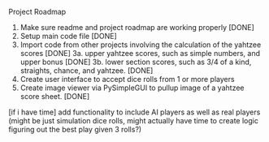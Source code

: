 Project Roadmap

1. Make sure readme and project roadmap are working properly [DONE]
2. Setup main code file [DONE]
3. Import code from other projects involving the calculation of the yahtzee scores [DONE]
3a. upper yahtzee scores, such as simple numbers, and upper bonus [DONE]
3b. lower section scores, such as 3/4 of a kind, straights, chance, and yahtzee. [DONE]
4. Create user interface to accept dice rolls from 1 or more players
5. Create image viewer via PySimpleGUI to pullup image of a yahtzee score sheet. [DONE]

[if i have time]
add functionality to include AI players as well as real players (might be just simulation dice rolls, might actually have time to create logic figuring out the best play given 3 rolls?)
